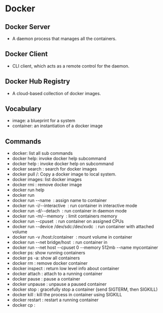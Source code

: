 # Docker

## Docker Server
* A daemon process that manages all the containers.

## Docker Client
* CLI client, which acts as a remote control for the daemon.

## Docker Hub Registry
* A cloud-based collection of docker images.

## Vocabulary
* image: a blueprint for a system
* container: an instantiation of a docker image

## Commands
* docker: list all sub commands
* docker help: invoke docker help subcommand
* docker help <subcommand>: invoke docker help on subcommand
* docker search <image>: search for docker images
* docker pull <username>/<repository>: Copy a docker image to local system.
* docker images: list docker images
* docker rmi <image>: remove docker image
* docker run help
* docker run <image> <command>
* docker run --name <name> <image> <command>: assign name to container
* docker run -i/--interactive <image> <command>: run container in interactive mode
* docker run -d/--detach <image> <command>: run container in daemon mode
* docker run -m/--memory <memory> <image> <command>: limit containers memory
* docker run --cpuset <cpus> <image> <command>: run container on assigned CPUs
* docker run --device /dev/sdc:/dev/xvdc <image> <command>: run container with attached volume
* docker run -v /host:/container <image> <command>: mount volume in container
* docker run --net bridge/host <image> <command>: run container in
* docker run --net host --cpuset 0 --memory 512mb --name mycontainer <image> <command>
* docker ps: show running containers
* docker ps -a: show all containers
* docker rm <container>: remove docker container
* docker inspect <container>: return low level info about container
* docker attach <container>: attach to a running container
* docker pause <container>: pause a container
* docker unpause <container>: unpause a paused container
* docker stop <container>: gracefully stop a container (send SIGTERM, then SIGKILL)
* docker kill <container>: kill the process in container using SIGKILL
* docker restart <container>: restart a running container
* docker cp <container>:<path> <hostpath>
